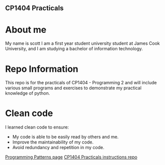 ## CP1404 Practicals

# About me
My name is scott I am a first year student university student at James Cook University, and 
I am studying a bachelor of information technology.

# Repo Information
This repo is for the practicals of CP1404 - Programming 2 and will include various small programs and 
exercises to demonstrate my practical knowledge of python.

# Clean code
I learned clean code to ensure:
- My code is able to be easily read by others and me.
- Improve the maintainability of my code.
- Avoid redundancy and repetition in my code.

[Programming Patterns page](https://github.com/CP1404/Starter/wiki)
[CP1404 Practicals instructions repo](https://github.com/CP1404/Practicals)
